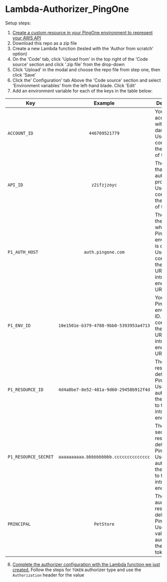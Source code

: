 # Lambda-Authorizer_PingOne
Setup steps:
1. [Create a custom resource in your PingOne environment to represent your AWS API](https://docs.pingidentity.com/r/en-us/pingone/p1_t_addresource)
2. Download this repo as a zip file
3. Create a new Lambda function (tested with the 'Author from scratch' option)
4. On the 'Code' tab, click 'Upload from' in the top right of the 'Code source' section and click '.zip file' from the drop-down
5. Click 'Upload' in the modal and choose the repo file from step one, then click 'Save'
6. Click the' Configuration' tab Above the 'Code source' section and select 'Environment variables' from the left-hand blade. Click 'Edit'
7. Add an environment variable for each of the keys in the table below:

| Key                  | Example                                 | Description  |
| -------------------- |:---------------------------------------:| -----|
| `ACCOUNT_ID`         | `446709521779`                          | Your AWS account ID without dashes. Used for constructing the arn value of the policy |
| `API_ID`             | `z2ifzjzoyc`                            | The API ID that this authorizer is protecting. Used for constructing the arn value of the policy
| `P1_AUTH_HOST`       | `auth.pingone.com`                      | The host for the region where your PingOne environment is deployed. Used to construct the JWKS URL and introspection endpoint URL
| `P1_ENV_ID`          | `10e1501e-b379-4788-9bb0-5393953a4713`  | Your PingOne environment ID. Used to construct the JWKS URL and introspection endpoint URL
| `P1_RESOURCE_ID`     | `4d4a8be7-8e52-481a-9d60-29458b912f4d`  | The ID of the resource defined in PingOne. Used to authenticate the request to the introspection endpoint
| `P1_RESOURCE_SECRET` | `aaaaaaaaaa.bbbbbbbbbb.cccccccccccccc`  | The client secret of the resource defined in PingOne. Used to authenticate the request to the introspection endpoint
| `PRINCIPAL`          | `PetStore`                              | The audience of resource defined in PingOne. Used to validate the audience of the access token locally
8. [Complete the authorizer configuration with the Lambda function we just created.](https://docs.aws.amazon.com/apigateway/latest/developerguide/configure-api-gateway-lambda-authorization-with-console.html) Follow the steps for `TOKEN` authorizer type and use the  `Authorization` header for the value
